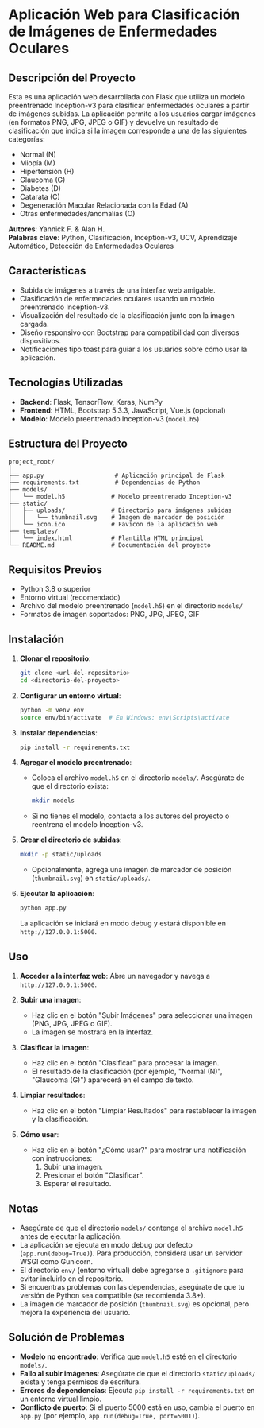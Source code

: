 # Aplicación Web para Clasificación de Imágenes de Enfermedades Oculares

## Descripción del Proyecto
Esta es una aplicación web desarrollada con Flask que utiliza un modelo preentrenado Inception-v3 para clasificar enfermedades oculares a partir de imágenes subidas. La aplicación permite a los usuarios cargar imágenes (en formatos PNG, JPG, JPEG o GIF) y devuelve un resultado de clasificación que indica si la imagen corresponde a una de las siguientes categorías:  
- Normal (N)  
- Miopía (M)  
- Hipertensión (H)  
- Glaucoma (G)  
- Diabetes (D)  
- Catarata (C)  
- Degeneración Macular Relacionada con la Edad (A)  
- Otras enfermedades/anomalías (O)  

**Autores**: Yannick F. & Alan H.  
**Palabras clave**: Python, Clasificación, Inception-v3, UCV, Aprendizaje Automático, Detección de Enfermedades Oculares

## Características
- Subida de imágenes a través de una interfaz web amigable.
- Clasificación de enfermedades oculares usando un modelo preentrenado Inception-v3.
- Visualización del resultado de la clasificación junto con la imagen cargada.
- Diseño responsivo con Bootstrap para compatibilidad con diversos dispositivos.
- Notificaciones tipo toast para guiar a los usuarios sobre cómo usar la aplicación.

## Tecnologías Utilizadas
- **Backend**: Flask, TensorFlow, Keras, NumPy
- **Frontend**: HTML, Bootstrap 5.3.3, JavaScript, Vue.js (opcional)
- **Modelo**: Modelo preentrenado Inception-v3 (`model.h5`)

## Estructura del Proyecto
```
project_root/
│
├── app.py                    # Aplicación principal de Flask
├── requirements.txt          # Dependencias de Python
├── models/
│   └── model.h5             # Modelo preentrenado Inception-v3
├── static/
│   ├── uploads/             # Directorio para imágenes subidas
│   │   └── thumbnail.svg    # Imagen de marcador de posición
│   └── icon.ico             # Favicon de la aplicación web
├── templates/
│   └── index.html           # Plantilla HTML principal
└── README.md                # Documentación del proyecto
```

## Requisitos Previos
- Python 3.8 o superior
- Entorno virtual (recomendado)
- Archivo del modelo preentrenado (`model.h5`) en el directorio `models/`
- Formatos de imagen soportados: PNG, JPG, JPEG, GIF

## Instalación
1. **Clonar el repositorio**:
   ```bash
   git clone <url-del-repositorio>
   cd <directorio-del-proyecto>
   ```

2. **Configurar un entorno virtual**:
   ```bash
   python -m venv env
   source env/bin/activate  # En Windows: env\Scripts\activate
   ```

3. **Instalar dependencias**:
   ```bash
   pip install -r requirements.txt
   ```

4. **Agregar el modelo preentrenado**:
   - Coloca el archivo `model.h5` en el directorio `models/`. Asegúrate de que el directorio exista:
     ```bash
     mkdir models
     ```
   - Si no tienes el modelo, contacta a los autores del proyecto o reentrena el modelo Inception-v3.

5. **Crear el directorio de subidas**:
   ```bash
   mkdir -p static/uploads
   ```
   - Opcionalmente, agrega una imagen de marcador de posición (`thumbnail.svg`) en `static/uploads/`.

6. **Ejecutar la aplicación**:
   ```bash
   python app.py
   ```
   La aplicación se iniciará en modo debug y estará disponible en `http://127.0.0.1:5000`.

## Uso
1. **Acceder a la interfaz web**:
   Abre un navegador y navega a `http://127.0.0.1:5000`.

2. **Subir una imagen**:
   - Haz clic en el botón "Subir Imágenes" para seleccionar una imagen (PNG, JPG, JPEG o GIF).
   - La imagen se mostrará en la interfaz.

3. **Clasificar la imagen**:
   - Haz clic en el botón "Clasificar" para procesar la imagen.
   - El resultado de la clasificación (por ejemplo, "Normal (N)", "Glaucoma (G)") aparecerá en el campo de texto.

4. **Limpiar resultados**:
   - Haz clic en el botón "Limpiar Resultados" para restablecer la imagen y la clasificación.

5. **Cómo usar**:
   - Haz clic en el botón "¿Cómo usar?" para mostrar una notificación con instrucciones:
     1. Subir una imagen.
     2. Presionar el botón "Clasificar".
     3. Esperar el resultado.

## Notas
- Asegúrate de que el directorio `models/` contenga el archivo `model.h5` antes de ejecutar la aplicación.
- La aplicación se ejecuta en modo debug por defecto (`app.run(debug=True)`). Para producción, considera usar un servidor WSGI como Gunicorn.
- El directorio `env/` (entorno virtual) debe agregarse a `.gitignore` para evitar incluirlo en el repositorio.
- Si encuentras problemas con las dependencias, asegúrate de que tu versión de Python sea compatible (se recomienda 3.8+).
- La imagen de marcador de posición (`thumbnail.svg`) es opcional, pero mejora la experiencia del usuario.

## Solución de Problemas
- **Modelo no encontrado**: Verifica que `model.h5` esté en el directorio `models/`.
- **Fallo al subir imágenes**: Asegúrate de que el directorio `static/uploads/` exista y tenga permisos de escritura.
- **Errores de dependencias**: Ejecuta `pip install -r requirements.txt` en un entorno virtual limpio.
- **Conflicto de puerto**: Si el puerto 5000 está en uso, cambia el puerto en `app.py` (por ejemplo, `app.run(debug=True, port=5001)`).
